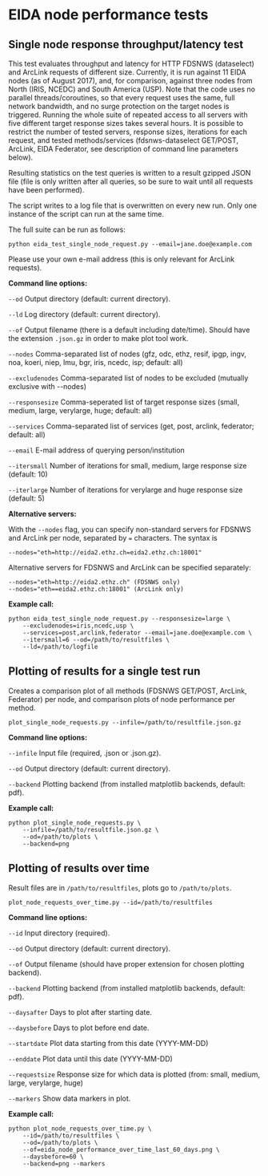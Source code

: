 EIDA node performance tests
===========================

Single node response throughput/latency test
--------------------------------------------

This test evaluates throughput and latency for HTTP FDSNWS (dataselect) and 
ArcLink requests of different size. Currently, it is run against 11 EIDA nodes 
(as of August 2017), and, for comparison, against three nodes from North 
(IRIS, NCEDC) and South America (USP). Note that the code uses no parallel
threads/coroutines, so that every request uses the same, full network 
bandwidth, and no surge protection on the target nodes is triggered.
Running the whole suite of repeated access to all servers with five
different target response sizes takes several hours. It is possible to restrict
the number of tested servers, response sizes, iterations for each request, and
tested methods/services (fdsnws-dataselect GET/POST, ArcLink, EIDA Federator,
see description of command line parameters below).

Resulting statistics on the test queries is written to a result 
gzipped JSON file (file is only written after all queries, so be sure to wait 
until all requests have been performed).

The script writes to a log file that is overwritten on every new run. Only
one instance of the script can run at the same time.

The full suite can be run as follows:

````
python eida_test_single_node_request.py --email=jane.doe@example.com
````

Please use your own e-mail address (this is only relevant for ArcLink 
requests).

**Command line options:**

  `--od`            Output directory (default: current directory).

  `--ld`            Log directory (default: current directory).
                    
  `--of`            Output filename (there is a default including date/time).
                    Should have the extension `.json.gz` in order to make plot
                    tool work. 

  `--nodes`         Comma-separated list of nodes
                    (gfz, odc, ethz, resif, ipgp, ingv, noa, koeri, niep, lmu, 
                    bgr, iris, ncedc, isp; default: all)
                    

  `--excludenodes`  Comma-separated list of nodes to be excluded (mutually
                    exclusive with --nodes)

  `--responsesize`  Comma-seperated list of target response sizes (small, 
                    medium, large, verylarge, huge; default: all)

  `--services`      Comma-separated list of services (get, post, arclink, 
                    federator; default: all)

  `--email`         E-mail address of querying person/institution

  `--itersmall`     Number of iterations for small, medium, large response size
                    (default: 10)

  `--iterlarge`     Number of iterations for verylarge and huge response size
                    (default: 5)

**Alternative servers:**

With the `--nodes` flag, you can specify non-standard servers for FDSNWS and
ArcLink per node, separated by `=` characters. The syntax is

````
--nodes="eth=http://eida2.ethz.ch=eida2.ethz.ch:18001"
````

Alternative servers for FDSNWS and ArcLink can be specified separately:

````
--nodes="eth=http://eida2.ethz.ch" (FDSNWS only)
--nodes="eth==eida2.ethz.ch:18001" (ArcLink only)
````

**Example call:**

````
python eida_test_single_node_request.py --responsesize=large \
    --excludenodes=iris,ncedc,usp \
    --services=post,arclink,federator --email=jane.doe@example.com \
    --itersmall=6 --od=/path/to/resultfiles \
    --ld=/path/to/logfile
````


Plotting of results for a single test run
-----------------------------------------

Creates a comparison plot of all methods (FDSNWS GET/POST, ArcLink, Federator)
per node, and comparison plots of node performance per method.

````
plot_single_node_requests.py --infile=/path/to/resultfile.json.gz
````

**Command line options:**

  `--infile`        Input file (required, .json or .json.gz).
  
  `--od`            Output directory (default: current directory).
  
  `--backend`       Plotting backend (from installed matplotlib backends,
                    default: pdf).

**Example call:**

````
python plot_single_node_requests.py \
    --infile=/path/to/resultfile.json.gz \
    --od=/path/to/plots \
    --backend=png
````


Plotting of results over time
-----------------------------

Result files are in `/path/to/resultfiles`, plots go to `/path/to/plots`.

````
plot_node_requests_over_time.py --id=/path/to/resultfiles
````

**Command line options:**

  `--id`            Input directory (required).
  
  `--od`            Output directory (default: current directory).
  
  `--of`            Output filename (should have proper extension for chosen
                    plotting backend).
  
  `--backend`       Plotting backend (from installed matplotlib backends,
                    default: pdf).
  
  `--daysafter`     Days to plot after starting date.
  
  `--daysbefore`    Days to plot before end date.
  
  `--startdate`     Plot data starting from this date (YYYY-MM-DD)
  
  `--enddate`       Plot data until this date (YYYY-MM-DD)
  
  `--requestsize`   Response size for which data is plotted (from: small, 
                    medium, large, verylarge, huge)
                    
  `--markers`       Show data markers in plot.


**Example call:**

````
python plot_node_requests_over_time.py \
    --id=/path/to/resultfiles \
    --od=/path/to/plots \
    --of=eida_node_performance_over_time_last_60_days.png \
    --daysbefore=60 \
    --backend=png --markers
````







